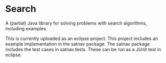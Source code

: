 # Search
A (partial) Java library for solving problems with search algorithms, including examples.
<p>This is currently uploaded as an eclipse project.
This project includes an example implementation in the satnav package. The satnav package includes the test cases in satnav.tests. These can be run as a JUnit test in eclipse.</p>
